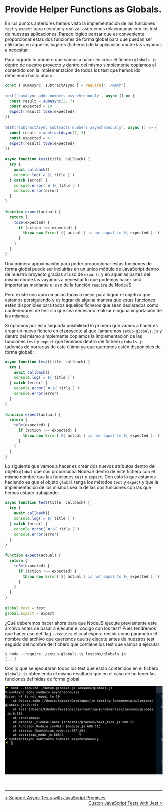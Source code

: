 # Provide Helper Functions as Globals.

En los puntos anteriores hemos visto la implementación de las funciones `test` y `expect` para ejecutar y realizar aserciones relacionadas con los test de nuestras aplicaciones. Parece lógico pensar que es conveniente proporcionar estas dos funciones de forma global para que puedan ser utilizadas en aquellos lugares (ficheros) de la aplicación donde las vayamos a necesitar.

Para lograrlo lo primero que vamos a hacer es crear el fichero `globals.js` dentro de nuestro proyecto y dentro del mismo simplemente copiamos el contenido con la implementación de todos los test que hemos ido definiendo hasta ahora:

```js
const { sumAsync, subtractAsync } = require('../math')

test('sumAsync adds numbers asynchronously', async () => {
  const result = sumAsync(3, 7)
  const expected = 10
  expect(result).toBe(expected)
})

test('subtractAsync subtracts numbers asynchronously', async () => {
  const result = subtractAsync(7, 3)
  const expected = 4
  expect(result).toBe(expected)
})

async function test(title, callback) {
  try {
    await callback()
    console.log(`✔️ ${ title }`)
  } catch (error) {
    console.error(`❌ ${ title }`)
    console.error(error)
  }
}

function expect(actual) {
  return {
    toBe(expected) {
      if (action !== expected) {
        throw new Error(`${ actual } is not equal to ${ expected }.`)
      }
    }
  }
}
```

Una primera aproximación para poder proporcionar estas funciones de forma global puede ser incluirlas en un único módulo de JavaScript dentro de nuestro proyecto gracias al uso de `exports` y en aquellas partes del mismo donde las vayamos a necesitar lo que podemos hacer será importarlas mediante el uso de la función `require` de NodeJS. 

Pero existe una aproximación todavía mejor para lograr el objetivo que estamos persiguiendo y es lograr de alguna manera que estas funciones estén disponibles para todos aquellos ficheros que sean declarados como contenedores de test sin que sea necesario realizar ninguna importación de las mismas. 

Si optamos por esta segunda posibilidad lo primero que vamos a hacer es crear un nuevo fichero en el proyecto al que llamaremos `setup-globals.js` y dentro del mismo simplemente copiamos la implementación de las funciones `test` y `expect` que tenemos dentro del fichero `globals.js` (además de borrarlas de este último ya que queremos estén disponibles de forma global):

```js
async function test(title, callback) {
  try {
    await callback()
    console.log(`✔️ ${ title }`)
  } catch (error) {
    console.error(`❌ ${ title }`)
    console.error(error)
  }
}

function expect(actual) {
  return {
    toBe(expected) {
      if (action !== expected) {
        throw new Error(`${ actual } is not equal to ${ expected }.`)
      }
    }
  }
}
```

Lo siguiente que vamos a hacer es crear dos nuevos atributos dentro del objeto `global` que nos proporciona NodeJS dentro de este fichero con el mismo nombre que las funciones `test` y `expect`. Con esto lo que estamos haciendo es que el objeto `global` tenga los métodos `test` y `expect` y que la implementación de los mismos sea la de las dos funciones con las que hemos estado trabajando:

```js
async function test(title, callback) {
  try {
    await callback()
    console.log(`✔️ ${ title }`)
  } catch (error) {
    console.error(`❌ ${ title }`)
    console.error(error)
  }
}

function expect(actual) {
  return {
    toBe(expected) {
      if (action !== expected) {
        throw new Error(`${ actual } is not equal to ${ expected }.`)
      }
    }
  }
}

global.test = test
global.expect = expect
```

¿Qué deberemos hacer ahora para que NodeJS ejecute previamente este archivo antes de pasar a ejecutar el código con los test? Pues tendremos que hacer uso del flag `--require` el cual espera recibir como parámetro el nombre del archivo que queremos que se ejecute antes de nuestros test seguido del nombre del fichero que contiene los test que vamos a ejecutar:

```console
$ node --require ./setup-globals.js lessons/globals.js
[...]
```

Con lo que se ejecutarán todos los test que están contenidos en el fichero `globals.js` obteniendo el mismo resultado que en el caso de no tener las funciones definidas de forma global:

<div style='text-align: center'>
  <img src='../images/ch01/01_05.png' />
</div>
<br />

<br />

----
<div>
  <div style="float: left">
    <a href="./01_05.md">
      < Support Async Tests with JavaScript Promises
    </a>
  </div>
  <div style="float: right">
    <a href="./01_07.md">
      Custon JavaScript Tests with Jest >
    </a>
  </div>
</div>

